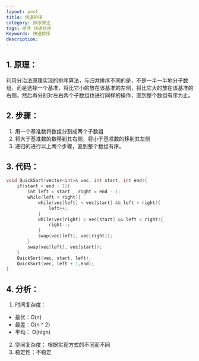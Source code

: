 ```yaml
---
layout: post
title: 快速排序
category: 排序算法
tags: 排序 快速排序
Keywords: 快速排序
description:
---
```

## 1. 原理：
利用分治法原理实现的排序算法，与归并排序不同的是，不是一半一半地分子数组，而是选择一个基准，将比它小的放在该基准的左侧，将比它大的放在该基准的右侧，然后再分别对左右两个子数组也进行同样的操作，直到整个数组有序为止。
## 2. 步骤：
1. 用一个基准数将数组分割成两个子数组
2. 将大于基准数的数移到其右侧，将小于基准数的移到其左侧
3. 递归的进行以上两个步骤，直到整个数组有序。
## 3. 代码：
``` c++
void QuickSort(vector<int>& vec, int start, int end){
    if(start < end - 1){
        int left = start , right = end - 1;
        while(left < right){
            while(vec[left] < vec[start] && left < right){
                left++;
            }
            while(vec[right] > vec[start] && left < right){
                right--;
            }
            swap(vec[left], vec[right]);
        }
        swap(vec[left], vec[start]);
    }
    QuickSort(vec, start, left);
    QuickSort(vec, left + 1,end);
}
```
## 4. 分析：
1. 时间复杂度：
* 最优：O(n)
* 最差：O(n ^ 2)
* 平均： O(nlgn)
2. 空间复杂度： 根据实现方式的不同而不同
3. 稳定性：不稳定
